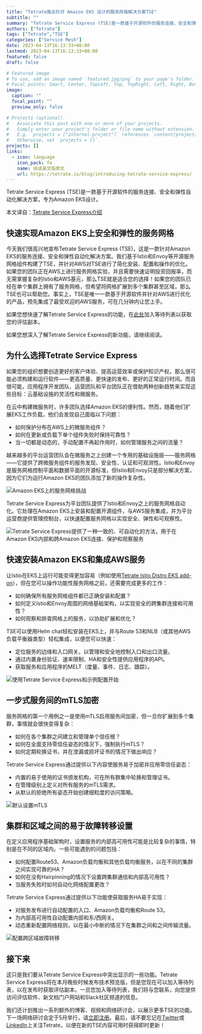 ```yaml
---
title: "Tetrate推出针对 Amazon EKS 设计的服务网格解决方案TSE"
subtitle: ""
summary: "Tetrate Service Express (TSE)是一款基于开源软件的服务连接、安全和弹性自动化解决方案，专为Amazon EKS设计。"
authors: ["Tetrate"]
tags: ["Tetrate","TSE"]
categories: ["Service Mesh"]
date: 2023-04-13T16:13:33+08:00
lastmod: 2023-04-13T16:13:33+08:00
featured: false
draft: false

# Featured image
# To use, add an image named `featured.jpg/png` to your page's folder.
# Focal points: Smart, Center, TopLeft, Top, TopRight, Left, Right, BottomLeft, Bottom, BottomRight.
image:
  caption: ""
  focal_point: ""
  preview_only: false

# Projects (optional).
#   Associate this post with one or more of your projects.
#   Simply enter your project's folder or file name without extension.
#   E.g. `projects = ["internal-project"]` references `content/project/deep-learning/index.md`.
#   Otherwise, set `projects = []`.
projects: []
links:
  - icon: language
    icon_pack: fa
    name: 阅读英文版原文
    url: https://tetrate.io/blog/introducing-tetrate-service-express/
---
```


Tetrate Service Express (TSE)是一款基于开源软件的服务连接、安全和弹性自动化解决方案，专为Amazon EKS设计。

本文译自：[Tetrate Service Express介绍](https://tetrate.io/blog/introducing-tetrate-service-express/)

## 快速实现Amazon EKS上安全和弹性的服务网格

今天我们很高兴地宣布Tetrate Service Express (TSE)，这是一款针对Amazon EKS的服务连接、安全和弹性自动化解决方案。我们基于Istio和Envoy等开源服务网格组件构建了TSE，并针对AWS对TSE进行了简化安装、配置和操作的优化。如果您的团队正在AWS上进行服务网格实验，并且需要快速证明投资回报率，而无需掌握复杂的Istio和AWS基元，那么TSE就是适合您的选择！如果您的团队已经在单个集群上拥有了服务网格，但希望将网格扩展到多个集群甚至区域，那么TSE也可以帮助您。事实上，TSE是唯一一款基于开源软件并针对AWS进行优化的产品，预先集成了最受欢迎的AWS服务，可在几分钟内让您上手。

如果您想快速了解Tetrate Service Express的功能，在[此处](https://tetr8.io/tse)加入等待列表以获取您的评估副本。

如果您想深入了解Tetrate Service Express的新功能，请继续阅读。

## 为什么选择Tetrate Service Express

如果您的组织想要创造更好的客户体验、提高运营效率或保护知识产权，那么很可能必须构建和运行软件——更高质量、更快速的发布、更好的正常运行时间。而且很可能，应用程序开发团队、运营团队和平台团队正在借助两种创新趋势来实现这些目标：云基础设施的灵活性和微服务。

在云中构建微服务时，许多团队选择Amazon EKS的便利性。然而，随着他们扩展EKS工作负载，他们会发现自己面临以下问题：

- 如何保护分布在AWS上的微服务组件？
- 如何在更新或负载下单个组件失败时保持可靠性？
- 当一切都是动态的，手动配置不再起作用时，如何管理服务之间的流量？

越来越多的平台运营团队会在微服务之上创建一个专用的基础设施层——服务网格——它提供了跨微服务组件的服务发现、安全性、认证和可观测性。Istio和Envoy是服务网格控制平面和数据平面的开源标准，但Istio和Envoy只是部分解决方案，因为它们为运行Amazon EKS的团队添加了新的操作复杂性。

![Amazon EKS上的服务网格挑战](image.png)

Tetrate Service Express为平台团队提供了Istio和Envoy之上的服务网格自动化。它处理在Amazon EKS上安装和配置开源组件，与AWS服务集成，并为平台运营商提供管理控制台，以快速配置服务网格以实现安全、弹性和可观察性。

![Tetrate Service Express提供了一种一致的、可自动化的方法，用于在Amazon EKS内部和跨Amazon EKS连接、保护和观察服务](image-1.png)

## 快速安装Amazon EKS和集成AWS服务

让Istio在EKS上运行可能变得更加容易（例如使用[Tetrate Istio Distro EKS add-on](https://tetrate.io/blog/tid-add-on-for-eks/)），但在您可以操作功能性服务网格之前，还需要完成更多的工作：

- 如何确保所有服务网格组件都已正确安装和配置？
- 如何定义Istio和Envoy周围的网络基础架构，以实现安全的跨集群连接和可用性？
- 如何观察和排查网格上的服务，以协助扩展和优化？

TSE可以使用Helm chat轻松安装在EKS上，并与Route 53和NLB（或其他AWS负载平衡器类型）轻松集成，以便您可以快速：

- 定位服务的边缘和入口网关，以管理和安全地控制入口和出口流量。
- 通过内置身份验证、速率限制、HA和安全性提供应用程序的API。
- 获取服务和应用程序的MELT（度量、事件、日志、跟踪）。

![使用Tetrate Service Express和示例配置开始](image-2.png)

## 一步式服务间的mTLS加密

服务网格的第一个用例之一是使用mTLS启用服务间加密，但一旦你扩展到多个集群，事情就会很快变得复杂：

- 如何在各个集群之间建立和管理单个信任根？
- 如何在全面支持零信任姿态的情况下，强制执行mTLS？
- 如何定期轮换证书，并在泄漏或损坏证书的情况下做出响应？

Tetrate Service Express通过提供以下内容使服务易于加密并应用零信任姿态：

- 内置的易于使用的证书颁发机构，可在所有群集中轮换和管理证书。
- 在管理级别上定义对所有服务的mTLS需求。
- 从默认的拒绝所有姿态开始创建细粒度的访问策略。

![默认设置mTLS](image-3.png)

## 集群和区域之间的易于故障转移设置

在定义应用程序基础架构时，设置服务的内部高可用性可能是比较复杂的事情，特别是在不同的区域内。一些可能遇到的问题包括：

- 如何配置Route53、Amazon负载均衡和其他负载均衡服务，以在不同的集群之间实现可靠的HA？
- 如何在没有Hairpinning的情况下设置跨集群通信和内部高可用性？
- 当服务失败时如何自动化网络配置更改？

Tetrate Service Express通过提供以下功能使获取服务HA易于实现：

- 对服务发布进行自动配置的入口、Amazon负载均衡和Route 53。
- 为内部高可用性自动配置内部和东/西网关。
- 动态重新配置网络规则，以在最小中断的情况下在集群之间和之间传输流量。

![配置跨区域故障转移](image-4.png)

## 接下来

这只是我们要从Tetrate Service Express中突出显示的一些功能。Tetrate Service Express将在本月晚些时候发布技术预览版，但是您现在可以加入等待列表，以在发布时获取评估副本。一旦您加入等待列表，我们将与您联系，向您提供访问评估软件、新文档门户网站和Slack社区频道的信息。

我们还计划推出一系列额外的博客、视频和网络研讨会，以展示更多TSE的功能。下一场网络研讨会定于5月举行，请[立即注册](https://app.livestorm.co/p/06a20bee-58b0-4976-977d-c2e4b16dbe68)。最后，请不要忘记在[Twitter](https://twitter.com/Tetrateio)或[LinkedIn](https://www.linkedin.com/company/tetrate)上关注Tetrate，以便在新的TSE内容可用时获得即时更新！
